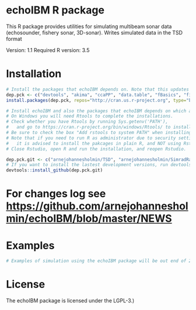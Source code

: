 echoIBM R package
=====

This R package provides utilities for simulating multibeam sonar data (echosounder, fishery sonar, 3D-sonar). Writes simulated data in the TSD format

Version: 1.1
Required R version: 3.5

Installation
=====

``` r
# Install the packages that echoIBM depends on. Note that this updates all the specified packages to the latest (binary) version. To skip installing already installed packages, run install.packages(setdiff(dep.pck, installed.packages()[,"Package"]), repos="http://cran.us.r-project.org") instead:
dep.pck <- c("devtools", "akima", "ccaPP", "data.table", "fBasics", "fields", "fpc", "gdata", "gsl", "pbapply", "SoDA", "XML")
install.packages(dep.pck, repos="http://cran.us.r-project.org", type="binary")

# Install echoIBM and also the packages that echoIBM depends on which are on GitHub (by Holmin):
# On Windows you will need Rtools to complete the installations.
# Check whether you have Rtools by running Sys.getenv('PATH'),
#   and go to https://cran.r-project.org/bin/windows/Rtools/ to install Rtools if not.
# Be sure to check the box "Add rstools to system PATH" when installing Rtools.
# Note that if you need to run R as administrator due to security settings,
#   it is advised to install the pakcages in plain R, and NOT using Rstudio.
# Close Rstudio, open R and run the installation, and reopen Rstudio.

dep.pck.git <- c("arnejohannesholmin/TSD", "arnejohannesholmin/SimradRaw", "arnejohannesholmin/sonR", "arnejohannesholmin/echoIBM")
# If you want to install the lastest development versions, run devtools::install_github(dep.pck.git, ref="develop") instead:
devtools::install_github(dep.pck.git)

```

# For changes log see https://github.com/arnejohannesholmin/echoIBM/blob/master/NEWS

Examples
=====

``` r
# Examples of simulation using the echoIBM package will be out end of 2017.
```

License
=====

The echoIBM package is licensed under the LGPL-3.)

